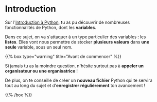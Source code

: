 # Introduction

Sur l'[Introduction à Python](https://tp.girlscancode.fr/python/intro_python/),
tu as pu découvrir de nombreuses fonctionnalités de Python, dont les
**variables**.

Dans ce sujet, on va s'attaquer à un type particulier des variables : les
**listes**. Elles vont nous permettre de stocker **plusieurs valeurs** dans
**une seule** variable, sous un seul nom.

{{% box type="warning" title="Avant de commencer" %}}

Si jamais tu as la moindre question, n'hésite surtout pas à **appeler un
organisateur ou une organisatrice** !

De plus, on te conseille de créer un **nouveau fichier** Python qui te servira
tout au long du sujet et d'**enregistrer régulièrement** ton avancement !

{{% /box %}}
